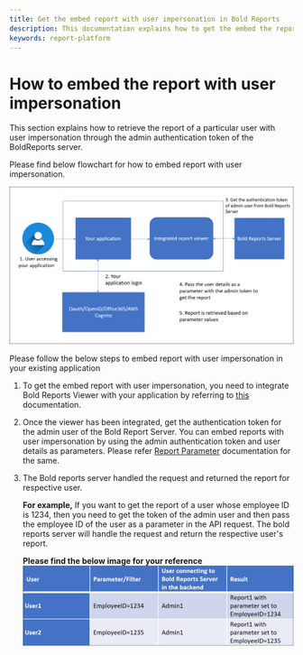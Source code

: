 ```yaml
---
title: Get the embed report with user impersonation in Bold Reports
description: This documentation explains how to get the embed the report with user impersonation for another application.
keywords: report-platform
---
```


# How to embed the report with user impersonation

This section explains how to retrieve the report of a particular user with user impersonation through the admin authentication token of the BoldReports server.

Please find below flowchart for how to embed report with user impersonation.

![User-impersonation-image](/static/assets/on-premise/images/how-to/user-impersonation-image.png)

Please follow the below steps to embed report with user impersonation in your existing application

1. To get the embed report with user impersonation, you need to integrate Bold Reports Viewer with your application by referring to  [this](../../../developer-guide/embed-in-application/view-report-through-report-viewer/) documentation.
2. Once the viewer has been integrated, get the authentication token for the admin user of the Bold Report Server. You can embed reports with user impersonation by using the admin authentication token and user details as parameters. Please refer [Report Parameter](https://help.boldreports.com/embedded-reporting/javascript-reporting/report-viewer/report-parameters/#set-parameter-at-client) documentation for the same.
3. The Bold reports server handled the request and returned the report for respective user.

   **For example,** If you want to get the report of a user whose employee ID is 1234, then you need to get the token of the admin user and then pass the employee ID of the user as a parameter in the API request. The bold reports server will handle the request and return the respective user's report.

   **Please find the below image for your reference**
![User-impersonation](/static/assets/on-premise/images/how-to/user-impersonation.png)
